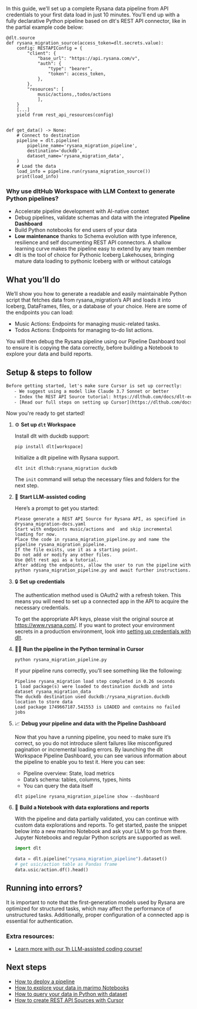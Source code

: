 In this guide, we'll set up a complete Rysana data pipeline from API credentials to your first data load in just 10 minutes. You'll end up with a fully declarative Python pipeline based on dlt's REST API connector, like in the partial example code below:

```python-outcome
@dlt.source
def rysana_migration_source(access_token=dlt.secrets.value):
    config: RESTAPIConfig = {
        "client": {
            "base_url": "https://api.rysana.com/v",
            "auth": {
                "type": "bearer",
                "token": access_token,
            },
        },
        "resources": [
            music/actions,,todos/actions
            ],
    }
    [...]
    yield from rest_api_resources(config)


def get_data() -> None:
    # Connect to destination
    pipeline = dlt.pipeline(
        pipeline_name='rysana_migration_pipeline',
        destination='duckdb',
        dataset_name='rysana_migration_data', 
    )
    # Load the data
    load_info = pipeline.run(rysana_migration_source())
    print(load_info) 
```

### Why use dltHub Workspace with LLM Context to generate Python pipelines?

- Accelerate pipeline development with AI-native context
- Debug pipelines, validate schemas and data with the integrated **Pipeline Dashboard**
- Build Python notebooks for end users of your data
- **Low maintenance** thanks to Schema evolution with type inference, resilience and self documenting REST API connectors. A shallow learning curve makes the pipeline easy to extend by any team member
- dlt is the tool of choice for Pythonic Iceberg Lakehouses, bringing mature data loading to pythonic Iceberg with or without catalogs

## What you’ll do

We’ll show you how to generate a readable and easily maintainable Python script that fetches data from rysana_migration’s API and loads it into Iceberg, DataFrames, files, or a database of your choice. Here are some of the endpoints you can load:

- Music Actions: Endpoints for managing music-related tasks.
- Todos Actions: Endpoints for managing to-do list actions.

You will then debug the Rysana pipeline using our Pipeline Dashboard tool to ensure it is copying the data correctly, before building a Notebook to explore your data and build reports.

## Setup & steps to follow

```default
Before getting started, let's make sure Cursor is set up correctly:
   - We suggest using a model like Claude 3.7 Sonnet or better
   - Index the REST API Source tutorial: https://dlthub.com/docs/dlt-ecosystem/verified-sources/rest_api/ and add it to context as **@dlt rest api**
   - [Read our full steps on setting up Cursor](https://dlthub.com/docs/dlt-ecosystem/llm-tooling/cursor-restapi#23-configuring-cursor-with-documentation)
```

Now you're ready to get started!

1. ⚙️ **Set up `dlt` Workspace**
    
    Install dlt with duckdb support:
    ```shell
    pip install dlt[workspace]
    ```

    Initialize a dlt pipeline with Rysana support.
    ```shell
    dlt init dlthub:rysana_migration duckdb
    ```

    The `init` command will setup the necessary files and folders for the next step.
    
2. 🤠 **Start LLM-assisted coding**
    
    Here’s a prompt to get you started:
    
    ```prompt
    Please generate a REST API Source for Rysana API, as specified in @rysana_migration-docs.yaml 
    Start with endpoints music/actions and  and skip incremental loading for now. 
    Place the code in rysana_migration_pipeline.py and name the pipeline rysana_migration_pipeline. 
    If the file exists, use it as a starting point. 
    Do not add or modify any other files. 
    Use @dlt rest api as a tutorial. 
    After adding the endpoints, allow the user to run the pipeline with python rysana_migration_pipeline.py and await further instructions.
    ```

    
3. 🔒 **Set up credentials** 
    
    The authentication method used is OAuth2 with a refresh token. This means you will need to set up a connected app in the API to acquire the necessary credentials.
    
    To get the appropriate API keys, please visit the original source at https://www.rysana.com/.
    If you want to protect your environment secrets in a production environment, look into [setting up credentials with dlt](https://dlthub.com/docs/walkthroughs/add_credentials).
    
4. 🏃‍♀️ **Run the pipeline in the Python terminal in Cursor**
    
    ```shell
    python rysana_migration_pipeline.py
    ```
    
    If your pipeline runs correctly, you’ll see something like the following:
    
    ```shell
    Pipeline rysana_migration load step completed in 0.26 seconds
    1 load package(s) were loaded to destination duckdb and into dataset rysana_migration_data
    The duckdb destination used duckdb:/rysana_migration.duckdb location to store data
    Load package 1749667187.541553 is LOADED and contains no failed jobs
    ```
    
5. 📈 **Debug your pipeline and data with the Pipeline Dashboard**

    Now that you have a running pipeline, you need to make sure it’s correct, so you do not introduce silent failures like misconfigured pagination or incremental loading errors. By launching the dlt Workspace Pipeline Dashboard, you can see various information about the pipeline to enable you to test it. Here you can see:
    - Pipeline overview: State, load metrics
    - Data’s schema: tables, columns, types, hints
    - You can query the data itself
    
    ```shell
    dlt pipeline rysana_migration_pipeline show --dashboard
    ```
    
6. 🐍 **Build a Notebook with data explorations and reports**

    With the pipeline and data partially validated, you can continue with custom data explorations and reports. To get started, paste the snippet below into a new marimo Notebook and ask your LLM to go from there. Jupyter Notebooks and regular Python scripts are supported as well.

    
    ```python
    import dlt

   data = dlt.pipeline("rysana_migration_pipeline").dataset()
   # get usic/action table as Pandas frame
   data.usic/action.df().head()
    ```

## Running into errors?

It is important to note that the first-generation models used by Rysana are optimized for structured tasks, which may affect the performance of unstructured tasks. Additionally, proper configuration of a connected app is essential for authentication.

### Extra resources:

- [Learn more with our 1h LLM-assisted coding course!](https://www.youtube.com/watch?v=GGid70rnJuM)

## Next steps

- [How to deploy a pipeline](https://dlthub.com/docs/walkthroughs/deploy-a-pipeline)
- [How to explore your data in marimo Notebooks](https://dlthub.com/docs/general-usage/dataset-access/marimo)
- [How to query your data in Python with dataset](https://dlthub.com/docs/general-usage/dataset-access/dataset)
- [How to create REST API Sources with Cursor](https://dlthub.com/docs/dlt-ecosystem/llm-tooling/cursor-restapi)